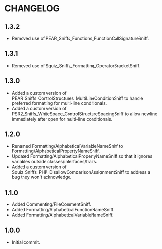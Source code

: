 CHANGELOG
=========

1.3.2
-----
* Removed use of PEAR_Sniffs_Functions_FunctionCallSignatureSniff.

1.3.1
-----
* Removed use of Squiz_Sniffs_Formatting_OperatorBracketSniff.

1.3.0
-----
* Added a custom version of PEAR_Sniffs_ControlStructures_MultiLineConditionSniff to handle preferred formatting for
  multi-line conditionals.
* Added a custom version of PSR2_Sniffs_WhiteSpace_ControlStructureSpacingSniff to allow newline immediately after
  open for multi-line conditionals.

1.2.0
-----
* Renamed Formatting/AlphabeticalVariableNameSniff to Formatting/AlphabeticalPropertyNameSniff.
* Updated Formatting/AlphabeticalPropertyNameSniff so that it ignores variables outside classes/interfaces/traits.
* Added a custom version of Squiz_Sniffs_PHP_DisallowComparisonAssignmentSniff to address a bug they won't acknowledge.

1.1.0
-----
* Added Commenting/FileCommentSniff.
* Added Formatting/AlphabeticalFunctionNameSniff.
* Added Formatting/AlphabeticalVariableNameSniff.

1.0.0
-----
* Initial commit.
